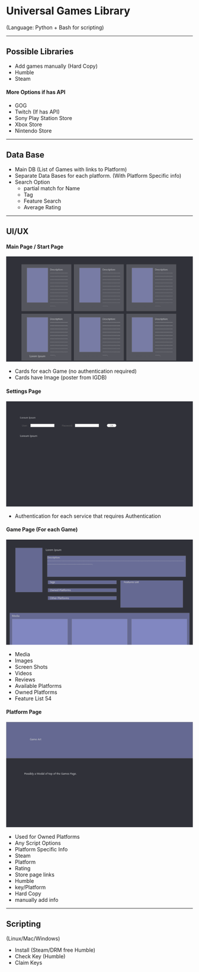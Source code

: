 # Universal Games Library
(Language: Python +
Bash for scripting)
___
## Possible Libraries
- Add games manually (Hard Copy)
- Humble
- Steam
#### More Options if has API
- GOG
- Twitch (If has API)
- Sony Play Station Store
- Xbox Store
- Nintendo Store
___
## Data Base
- Main DB (List of Games with links to Platform)
- Separate Data Bases for each platform. (With Platform Specific info)
- Search Option 
  - partial match for Name
  - Tag
  - Feature Search
  - Average Rating
___
## UI/UX
#### Main Page / Start Page
![Image of Main Page](https://raw.githubusercontent.com/Bia3/UniversalGamesLib/master/Artboards/Main%20Page.png)
- Cards for each Game (no authentication required)
- Cards have Image (poster from IGDB)
#### Settings Page
![Image of Settings Page](https://raw.githubusercontent.com/Bia3/UniversalGamesLib/master/Artboards/Settings.png)
- Authentication for each service that requires Authentication
#### Game Page (For each Game)
![Image of Game Page](https://raw.githubusercontent.com/Bia3/UniversalGamesLib/master/Artboards/Game%20Page.png)
- Media
 - Images
 - Screen Shots
 - Videos
- Reviews
- Available Platforms
- Owned Platforms
- Feature List 54 
#### Platform Page
![Image of Platform Page](https://raw.githubusercontent.com/Bia3/UniversalGamesLib/master/Artboards/Platform%20Page.png)
- Used for Owned Platforms
- Any Script Options
- Platform Specific Info
 - Steam
  - Platform
  - Rating
  - Store page links
 - Humble
  - key/Platform
 - Hard Copy
  - manually add info
___
## Scripting
(Linux/Mac/Windows)
- Install (Steam/DRM free Humble)
- Check Key (Humble)
- Claim Keys
